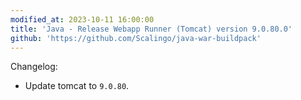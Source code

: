 ```yaml
---
modified_at: 2023-10-11 16:00:00
title: 'Java - Release Webapp Runner (Tomcat) version 9.0.80.0'
github: 'https://github.com/Scalingo/java-war-buildpack'
---
```


Changelog:

 * Update tomcat to `9.0.80`.
